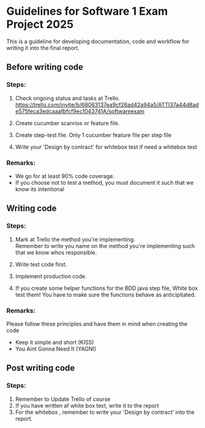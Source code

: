 # Guidelines for Software 1 Exam Project 2025

This is a guideline for developing documentation, code and workflow for writing it into the final report. 


## Before writing code

### Steps:

1. Check ongoing status and tasks at Trello. \
https://trello.com/invite/b/68063137ea9cf26ad42a94a5/ATTI37a44d8ade575feca3edcaaafbfcf9ec1043741A/softwareexam

2. Create cucumber scanrios or feature file. 

3. Create step-test file. Only 1 cucumber feature file per step file  

4. Write your 'Design by contract' for whitebox test if need a whitebox test


### Remarks: 
- We go for at least 90% code coverage. 
- If you choose not to test a method, you must document it such that we know its intentional 


## Writing code

### Steps: 

1. Mark at Trello the method you're implementing. \
    Remember to write you name on the method you're implementing such that we know whos responsible. 

2. Write test code first. 

3. Implement production code.  

4. If you create some helper functions for the BDD java step file, White box test them! You have to make sure the functions behave as anticipitated. 

### Remarks: 
Please follow these principles and have them in mind when creating the code
- Keep it simple and short (KISS) 
- You Aint Gonna Need It (YAGNI) 

## Post writing code

### Steps: 
1. Remember to Update Trello of course
2. If you have written af white box text, write it to the report 
3. For the whitebox , remember to write your 'Design by contract' into the report. 






